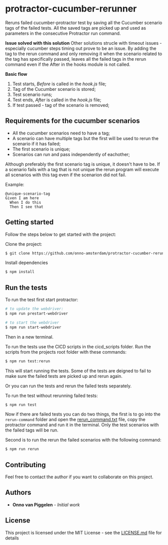 # protractor-cucumber-rerunner

Reruns failed cucumber-protractor test by saving all the Cucumber scenario tags of the failed tests. All the saved tags are picked up and used as parameters in the consecutive Protractor run command.

**Issue solved with this solution**
Other solutions strucle with timeout issues - especially cucumber steps timing out prove to be an issue. By adding the tag to the rerun command and only removing it when the scenario related to the tag has specifically passed, leaves all the failed tags in the rerun command even if the After in the hooks module is not called.

**Basic flow**

1. Test starts, _Before_ is called in the _hook.js_ file;
2. Tag of the Cucumber scenario is stored;
3. Test scenario runs;
4. Test ends, _After_ is called in the _hook.js_ file;
5. If test passed - tag of the scenario is removed;

## Requirements for the cucumber scenarios

- All the cucumber scenarios need to have a tag;
- A scenario can have multiple tags but the first will be used to rerun the scenario if it has failed;
- The first scenario is unique;
- Scenarios can run and pass independently of eachother;

Although preferably the first scenario tag is unique, it doesn't have to be. If a scenario fails with a tag that is not unique the rerun program will execute all scenarios with this tag even if the scenarion did not fail.

Example:

```Gherkin
@unique-scenario-tag
Given I am here
  When I do this
  Then I see that
```

## Getting started

Follow the steps below to get started with the project:

Clone the project:

```bash
$ git clone https://github.com/onno-amsterdam/protractor-cucumber-rerunner.git
```

Install dependencies

```bash
$ npm install
```

## Run the tests

To run the test first start protractor:

```bash
# to update the webdriver:
$ npm run prestart-webdriver

# to start the webdriver
$ npm run start-webdriver
```

Then in a new terminal.

To run the tests use the CICD scripts in the cicd_scripts folder. Run the scripts from the projects root folder with these commands:

```bash
$ npm run test:rerun
```

This will start running the tests. Some of the tests are deigned to fail to make sure the failed tests are picked up and rerun again.

Or you can run the tests and rerun the failed tests separately.

To run the test without rerunning failed tests:

```bash
$ npm run test
```

Now if there are failed tests you can do two things, the first is to go into the `rerun-command` folder and open the [rerun_command.txt](./rerun_command.txt) file, copy the protractor command and run it in the terminal. Only the test scenarios with the failed tags will be run.

Second is to run the rerun the failed scenarios with the following command:

```bash
$ npm run rerun
```

## Contributing

Feel free to contact the author if you want to collaborate on this project.

## Authors

- **Onno van Piggelen** - _Initial work_

## License

This project is licensed under the MIT License - see the [LICENSE.md](LICENSE.md) file for details
